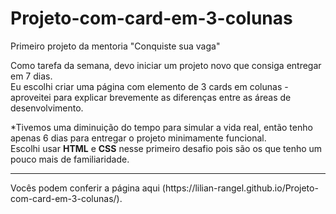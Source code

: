 # Projeto-com-card-em-3-colunas
Primeiro projeto da mentoria "Conquiste sua vaga"

Como tarefa da semana, devo iniciar um projeto novo que consiga entregar em 7 dias. <br />
Eu escolhi criar uma página com elemento de 3 cards em colunas - aproveitei para explicar brevemente as diferenças entre as áreas de desenvolvimento. <br />

*Tivemos uma diminuição do tempo para simular a vida real, então tenho apenas 6 dias para entregar o projeto minimamente funcional.<br /> 
Escolhi usar **HTML** e **CSS** nesse primeiro desafio pois são os que tenho um pouco mais de familiaridade. <br />
<hr>
Vocês podem conferir a página aqui (https://lilian-rangel.github.io/Projeto-com-card-em-3-colunas/).
